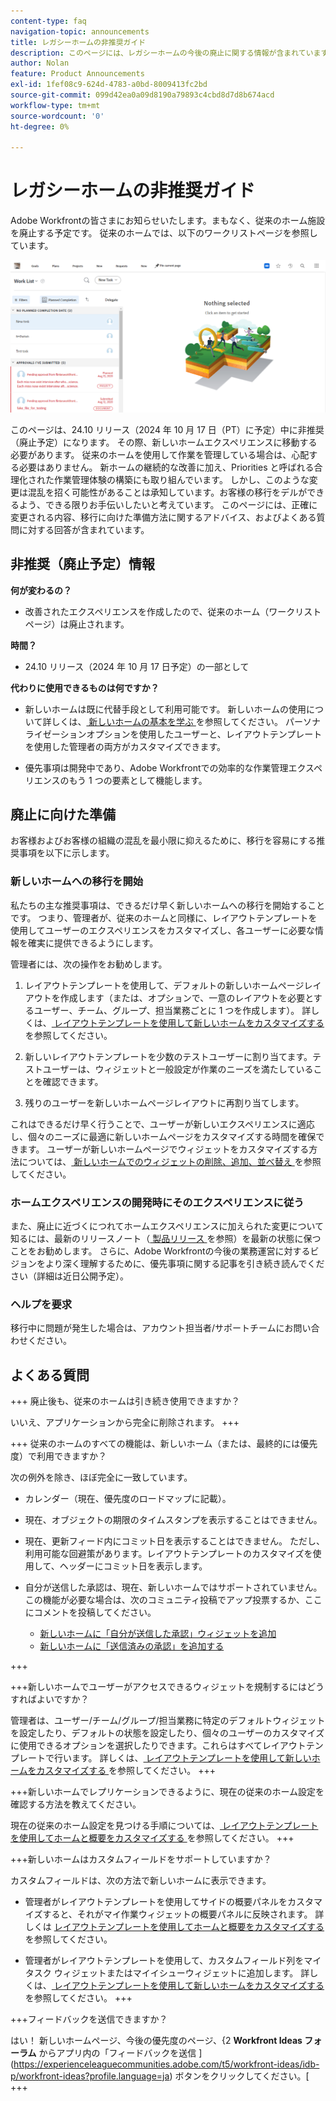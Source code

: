 ```yaml
---
content-type: faq
navigation-topic: announcements
title: レガシーホームの非推奨ガイド
description: このページには、レガシーホームの今後の廃止に関する情報が含まれています。
author: Nolan
feature: Product Announcements
exl-id: 1fef08c9-624d-4783-a0bd-8009413fc2bd
source-git-commit: 099d42ea0a09d8190a79893c4cbd8d7d8b674acd
workflow-type: tm+mt
source-wordcount: '0'
ht-degree: 0%

---
```


# レガシーホームの非推奨ガイド

Adobe Workfrontの皆さまにお知らせいたします。まもなく、従来のホーム施設を廃止する予定です。 従来のホームでは、以下のワークリストページを参照しています。

![](assets/legacy-home-worklist-view.png)

このページは、24.10 リリース（2024 年 10 月 17 日（PT）に予定）中に非推奨（廃止予定）になります。 その際、新しいホームエクスペリエンスに移動する必要があります。 従来のホームを使用して作業を管理している場合は、心配する必要はありません。 新ホームの継続的な改善に加え、Priorities と呼ばれる合理化された作業管理体験の構築にも取り組んでいます。
しかし、このような変更は混乱を招く可能性があることは承知しています。お客様の移行をデルができるよう、できる限りお手伝いしたいと考えています。 このページには、正確に変更される内容、移行に向けた準備方法に関するアドバイス、およびよくある質問に対する回答が含まれています。

## 非推奨（廃止予定）情報

**何が変わるの？**

* 改善されたエクスペリエンスを作成したので、従来のホーム（ワークリストページ）は廃止されます。

**時間？**

* 24.10 リリース（2024 年 10 月 17 日予定）の一部として

**代わりに使用できるものは何ですか？**

* 新しいホームは既に代替手段として利用可能です。 新しいホームの使用について詳しくは、[ 新しいホームの基本を学ぶ ](/help/quicksilver/workfront-basics/using-home/using-the-home-area/get-started-with-home.md) を参照してください。 パーソナライゼーションオプションを使用したユーザーと、レイアウトテンプレートを使用した管理者の両方がカスタマイズできます。

* 優先事項は開発中であり、Adobe Workfrontでの効率的な作業管理エクスペリエンスのもう 1 つの要素として機能します。

## 廃止に向けた準備

お客様およびお客様の組織の混乱を最小限に抑えるために、移行を容易にする推奨事項を以下に示します。

### 新しいホームへの移行を開始

私たちの主な推奨事項は、できるだけ早く新しいホームへの移行を開始することです。 つまり、管理者が、従来のホームと同様に、レイアウトテンプレートを使用してユーザーのエクスペリエンスをカスタマイズし、各ユーザーに必要な情報を確実に提供できるようにします。

管理者には、次の操作をお勧めします。

1. レイアウトテンプレートを使用して、デフォルトの新しいホームページレイアウトを作成します（または、オプションで、一意のレイアウトを必要とするユーザー、チーム、グループ、担当業務ごとに 1 つを作成します）。 詳しくは、[ レイアウトテンプレートを使用して新しいホームをカスタマイズする ](/help/quicksilver/administration-and-setup/customize-workfront/use-layout-templates/customize-new-home-layout-template.md) を参照してください。

1. 新しいレイアウトテンプレートを少数のテストユーザーに割り当てます。テストユーザーは、ウィジェットと一般設定が作業のニーズを満たしていることを確認できます。

1. 残りのユーザーを新しいホームページレイアウトに再割り当てします。

これはできるだけ早く行うことで、ユーザーが新しいエクスペリエンスに適応し、個々のニーズに最適に新しいホームページをカスタマイズする時間を確保できます。 ユーザーが新しいホームページでウィジェットをカスタマイズする方法については、[ 新しいホームでのウィジェットの削除、追加、並べ替え ](/help/quicksilver/workfront-basics/using-home/using-the-home-area/add-edit-remove-widgets-in-new-home.md) を参照してください。

### ホームエクスペリエンスの開発時にそのエクスペリエンスに従う

また、廃止に近づくにつれてホームエクスペリエンスに加えられた変更について知るには、最新のリリースノート（[ 製品リリース ](/help/quicksilver/product-announcements/product-releases/product-releases.md) を参照）を最新の状態に保つことをお勧めします。 さらに、Adobe Workfrontの今後の業務運営に対するビジョンをより深く理解するために、優先事項に関する記事を引き続き読んでください（詳細は近日公開予定）。

### ヘルプを要求

移行中に問題が発生した場合は、アカウント担当者/サポートチームにお問い合わせください。

## よくある質問

+++ 廃止後も、従来のホームは引き続き使用できますか？

いいえ、アプリケーションから完全に削除されます。
+++

+++ 従来のホームのすべての機能は、新しいホーム（または、最終的には優先度）で利用できますか？

次の例外を除き、ほぼ完全に一致しています。

* カレンダー（現在、優先度のロードマップに記載）。

* 現在、オブジェクトの期限のタイムスタンプを表示することはできません。

* 現在、更新フィード内にコミット日を表示することはできません。 ただし、利用可能な回避策があります。レイアウトテンプレートのカスタマイズを使用して、ヘッダーにコミット日を表示します。
* 自分が送信した承認は、現在、新しいホームではサポートされていません。 この機能が必要な場合は、次のコミュニティ投稿でアップ投票するか、ここにコメントを投稿してください。
   * [ 新しいホームに「自分が送信した承認」ウィジェットを追加 ](https://experienceleaguecommunities.adobe.com/t5/workfront-ideas/add-quot-approvals-i-submitted-quot-widget-to-new-home/idc-p/704664#M25269)
   * [ 新しいホームに「送信済みの承認」を追加する ](https://experienceleaguecommunities.adobe.com/t5/workfront-ideas/add-quot-approvals-i-submitted-quot-widget-to-new-home/idc-p/704664#M25269)

+++

+++新しいホームでユーザーがアクセスできるウィジェットを規制するにはどうすればよいですか？

管理者は、ユーザー/チーム/グループ/担当業務に特定のデフォルトウィジェットを設定したり、デフォルトの状態を設定したり、個々のユーザーのカスタマイズに使用できるオプションを選択したりできます。これらはすべてレイアウトテンプレートで行います。 詳しくは、[ レイアウトテンプレートを使用して新しいホームをカスタマイズする ](/help/quicksilver/administration-and-setup/customize-workfront/use-layout-templates/customize-new-home-layout-template.md) を参照してください。
+++

+++新しいホームでレプリケーションできるように、現在の従来のホーム設定を確認する方法を教えてください。

現在の従来のホーム設定を見つける手順については、[ レイアウトテンプレートを使用してホームと概要をカスタマイズする ](/help/quicksilver/administration-and-setup/customize-workfront/use-layout-templates/customize-home-summary-layout-template.md) を参照してください。
+++

+++新しいホームはカスタムフィールドをサポートしていますか？

カスタムフィールドは、次の方法で新しいホームに表示できます。

* 管理者がレイアウトテンプレートを使用してサイドの概要パネルをカスタマイズすると、それがマイ作業ウィジェットの概要パネルに反映されます。 詳しくは [ レイアウトテンプレートを使用してホームと概要をカスタマイズする ](/help/quicksilver/administration-and-setup/customize-workfront/use-layout-templates/customize-home-summary-layout-template.md) を参照してください。

* 管理者がレイアウトテンプレートを使用して、カスタムフィールド列をマイタスク ウィジェットまたはマイイシューウィジェットに追加します。 詳しくは、[ レイアウトテンプレートを使用して新しいホームをカスタマイズする ](/help/quicksilver/administration-and-setup/customize-workfront/use-layout-templates/customize-new-home-layout-template.md) を参照してください。
+++

+++フィードバックを送信できますか？

はい！ 新しいホームページ、今後の優先度のページ、{2 **Workfront Ideas フォーラム** からアプリ内の「フィードバックを送信 ](https://experienceleaguecommunities.adobe.com/t5/workfront-ideas/idb-p/workfront-ideas?profile.language=ja) ボタンをクリックしてください。[
+++
